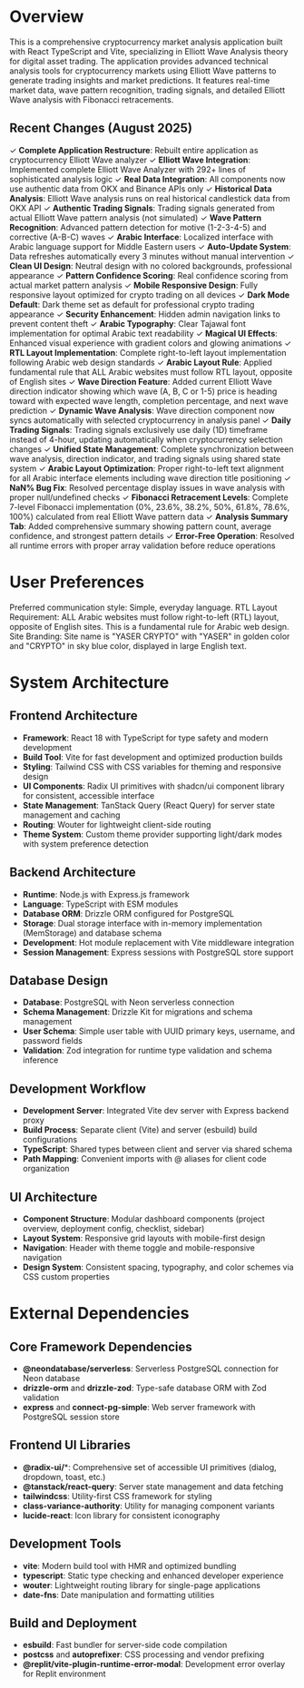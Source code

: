 # Overview

This is a comprehensive cryptocurrency market analysis application built with React TypeScript and Vite, specializing in Elliott Wave Analysis theory for digital asset trading. The application provides advanced technical analysis tools for cryptocurrency markets using Elliott Wave patterns to generate trading insights and market predictions. It features real-time market data, wave pattern recognition, trading signals, and detailed Elliott Wave analysis with Fibonacci retracements.

## Recent Changes (August 2025)

✓ **Complete Application Restructure**: Rebuilt entire application as cryptocurrency Elliott Wave analyzer
✓ **Elliott Wave Integration**: Implemented complete Elliott Wave Analyzer with 292+ lines of sophisticated analysis logic
✓ **Real Data Integration**: All components now use authentic data from OKX and Binance APIs only
✓ **Historical Data Analysis**: Elliott Wave analysis runs on real historical candlestick data from OKX API
✓ **Authentic Trading Signals**: Trading signals generated from actual Elliott Wave pattern analysis (not simulated)
✓ **Wave Pattern Recognition**: Advanced pattern detection for motive (1-2-3-4-5) and corrective (A-B-C) waves
✓ **Arabic Interface**: Localized interface with Arabic language support for Middle Eastern users
✓ **Auto-Update System**: Data refreshes automatically every 3 minutes without manual intervention
✓ **Clean UI Design**: Neutral design with no colored backgrounds, professional appearance
✓ **Pattern Confidence Scoring**: Real confidence scoring from actual market pattern analysis
✓ **Mobile Responsive Design**: Fully responsive layout optimized for crypto trading on all devices
✓ **Dark Mode Default**: Dark theme set as default for professional crypto trading appearance
✓ **Security Enhancement**: Hidden admin navigation links to prevent content theft
✓ **Arabic Typography**: Clear Tajawal font implementation for optimal Arabic text readability
✓ **Magical UI Effects**: Enhanced visual experience with gradient colors and glowing animations
✓ **RTL Layout Implementation**: Complete right-to-left layout implementation following Arabic web design standards
✓ **Arabic Layout Rule**: Applied fundamental rule that ALL Arabic websites must follow RTL layout, opposite of English sites
✓ **Wave Direction Feature**: Added current Elliott Wave direction indicator showing which wave (A, B, C or 1-5) price is heading toward with expected wave length, completion percentage, and next wave prediction
✓ **Dynamic Wave Analysis**: Wave direction component now syncs automatically with selected cryptocurrency in analysis panel
✓ **Daily Trading Signals**: Trading signals exclusively use daily (1D) timeframe instead of 4-hour, updating automatically when cryptocurrency selection changes
✓ **Unified State Management**: Complete synchronization between wave analysis, direction indicator, and trading signals using shared state system
✓ **Arabic Layout Optimization**: Proper right-to-left text alignment for all Arabic interface elements including wave direction title positioning
✓ **NaN% Bug Fix**: Resolved percentage display issues in wave analysis with proper null/undefined checks
✓ **Fibonacci Retracement Levels**: Complete 7-level Fibonacci implementation (0%, 23.6%, 38.2%, 50%, 61.8%, 78.6%, 100%) calculated from real Elliott Wave pattern data
✓ **Analysis Summary Tab**: Added comprehensive summary showing pattern count, average confidence, and strongest pattern details
✓ **Error-Free Operation**: Resolved all runtime errors with proper array validation before reduce operations

# User Preferences

Preferred communication style: Simple, everyday language.
RTL Layout Requirement: ALL Arabic websites must follow right-to-left (RTL) layout, opposite of English sites. This is a fundamental rule for Arabic web design.
Site Branding: Site name is "YASER CRYPTO" with "YASER" in golden color and "CRYPTO" in sky blue color, displayed in large English text.

# System Architecture

## Frontend Architecture
- **Framework**: React 18 with TypeScript for type safety and modern development
- **Build Tool**: Vite for fast development and optimized production builds
- **Styling**: Tailwind CSS with CSS variables for theming and responsive design
- **UI Components**: Radix UI primitives with shadcn/ui component library for consistent, accessible interface
- **State Management**: TanStack Query (React Query) for server state management and caching
- **Routing**: Wouter for lightweight client-side routing
- **Theme System**: Custom theme provider supporting light/dark modes with system preference detection

## Backend Architecture
- **Runtime**: Node.js with Express.js framework
- **Language**: TypeScript with ESM modules
- **Database ORM**: Drizzle ORM configured for PostgreSQL
- **Storage**: Dual storage interface with in-memory implementation (MemStorage) and database schema
- **Development**: Hot module replacement with Vite middleware integration
- **Session Management**: Express sessions with PostgreSQL store support

## Database Design
- **Database**: PostgreSQL with Neon serverless connection
- **Schema Management**: Drizzle Kit for migrations and schema management
- **User Schema**: Simple user table with UUID primary keys, username, and password fields
- **Validation**: Zod integration for runtime type validation and schema inference

## Development Workflow
- **Development Server**: Integrated Vite dev server with Express backend proxy
- **Build Process**: Separate client (Vite) and server (esbuild) build configurations
- **TypeScript**: Shared types between client and server via shared schema
- **Path Mapping**: Convenient imports with @ aliases for client code organization

## UI Architecture
- **Component Structure**: Modular dashboard components (project overview, deployment config, checklist, sidebar)
- **Layout System**: Responsive grid layouts with mobile-first design
- **Navigation**: Header with theme toggle and mobile-responsive navigation
- **Design System**: Consistent spacing, typography, and color schemes via CSS custom properties

# External Dependencies

## Core Framework Dependencies
- **@neondatabase/serverless**: Serverless PostgreSQL connection for Neon database
- **drizzle-orm** and **drizzle-zod**: Type-safe database ORM with Zod validation
- **express** and **connect-pg-simple**: Web server framework with PostgreSQL session store

## Frontend UI Libraries
- **@radix-ui/***: Comprehensive set of accessible UI primitives (dialog, dropdown, toast, etc.)
- **@tanstack/react-query**: Server state management and data fetching
- **tailwindcss**: Utility-first CSS framework for styling
- **class-variance-authority**: Utility for managing component variants
- **lucide-react**: Icon library for consistent iconography

## Development Tools
- **vite**: Modern build tool with HMR and optimized bundling
- **typescript**: Static type checking and enhanced developer experience
- **wouter**: Lightweight routing library for single-page applications
- **date-fns**: Date manipulation and formatting utilities

## Build and Deployment
- **esbuild**: Fast bundler for server-side code compilation
- **postcss** and **autoprefixer**: CSS processing and vendor prefixing
- **@replit/vite-plugin-runtime-error-modal**: Development error overlay for Replit environment